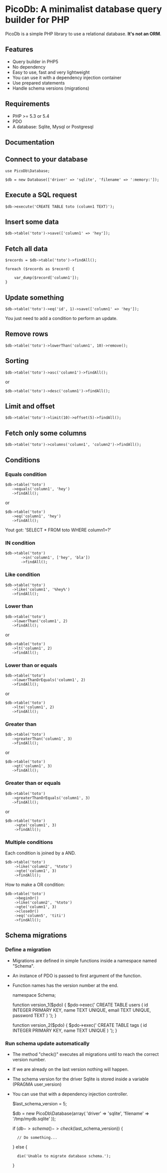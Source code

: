 PicoDb: A minimalist database query builder for PHP
===================================================

PicoDb is a simple PHP library to use a relational database.
**It's not an ORM**.

Features
--------

- Query builder in PHP5
- No dependency
- Easy to use, fast and very lightweight
- You can use it with a dependency injection container
- Use prepared statements
- Handle schema versions (migrations)

Requirements
------------

- PHP >= 5.3 or 5.4
- PDO
- A database: Sqlite, Mysql or Postgresql

Documentation
-------------

## Connect to your database

    use PicoDb\Database;

    $db = new Database(['driver' => 'sqlite', 'filename' => ':memory:']);

## Execute a SQL request

    $db->execute('CREATE TABLE toto (column1 TEXT)');

## Insert some data

    $db->table('toto')->save(['column1' => 'hey']);

## Fetch all data

    $records = $db->table('toto')->findAll();

    foreach ($records as $record) {

        var_dump($record['column1']);
    }

## Update something

    $db->table('toto')->eq('id', 1)->save(['column1' => 'hey']);

You just need to add a condition to perform an update.

## Remove rows

    $db->table('toto')->lowerThan('column1', 10)->remove();

## Sorting

    $db->table('toto')->asc('column1')->findAll();

or

    $db->table('toto')->desc('column1')->findAll();

## Limit and offset

    $db->table('toto')->limit(10)->offset(5)->findAll();

## Fetch only some columns

    $db->table('toto')->columns('column1', 'column2')->findAll();

## Conditions

### Equals condition

    $db->table('toto')
       ->equals('column1', 'hey')
       ->findAll();

or

    $db->table('toto')
       ->eq('column1', 'hey')
       ->findAll();

Yout got: 'SELECT * FROM toto WHERE column1=?'

### IN condition

    $db->table('toto')
           ->in('column1', ['hey', 'bla'])
           ->findAll();

### Like condition

    $db->table('toto')
       ->like('column1', '%hey%')
       ->findAll();

### Lower than

    $db->table('toto')
       ->lowerThan('column1', 2)
       ->findAll();

or

    $db->table('toto')
       ->lt('column1', 2)
       ->findAll();

### Lower than or equals

    $db->table('toto')
       ->lowerThanOrEquals('column1', 2)
       ->findAll();

or

    $db->table('toto')
       ->lte('column1', 2)
       ->findAll();

### Greater than

    $db->table('toto')
       ->greaterThan('column1', 3)
       ->findAll();

or

    $db->table('toto')
       ->gt('column1', 3)
       ->findAll();

### Greater than or equals

    $db->table('toto')
       ->greaterThanOrEquals('column1', 3)
       ->findAll();

or

    $db->table('toto')
        ->gte('column1', 3)
        ->findAll();

### Multiple conditions

Each condition is joined by a AND.

    $db->table('toto')
        ->like('column2', '%toto')
        ->gte('column1', 3)
        ->findAll();

How to make a OR condition:

    $db->table('toto')
        ->beginOr()
        ->like('column2', '%toto')
        ->gte('column1', 3)
        ->closeOr()
        ->eq('column5', 'titi')
        ->findAll();

## Schema migrations

### Define a migration

- Migrations are defined in simple functions inside a namespace named "Schema".
- An instance of PDO is passed to first argument of the function.
- Function names has the version number at the end.


    namespace Schema;

    function version_1($pdo)
    {
        $pdo->exec('
            CREATE TABLE users (
                id INTEGER PRIMARY KEY,
                name TEXT UNIQUE,
                email TEXT UNIQUE,
                password TEXT
            )
        ');
    }


    function version_2($pdo)
    {
        $pdo->exec('
            CREATE TABLE tags (
                id INTEGER PRIMARY KEY,
                name TEXT UNIQUE
            )
        ');
    }



### Run schema update automatically

- The method "check()" executes all migrations until to reach the correct version number.
- If we are already on the last version nothing will happen.
- The schema version for the driver Sqlite is stored inside a variable (PRAGMA user_version)
- You can use that with a dependency injection controller.


    $last_schema_version = 5;

    $db = new PicoDb\Database(array(
        'driver' => 'sqlite',
        'filename' => '/tmp/mydb.sqlite'
    ));

    if ($db->schema()->check($last_schema_version)) {

        // Do something...
    }
    else {

        die('Unable to migrate database schema.');
    }

